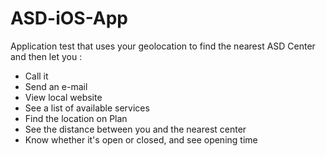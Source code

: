 #  ASD-iOS-App

Application test that uses your geolocation to find the nearest ASD Center and then let you :

- Call it
- Send an e-mail
- View local website
- See a list of available services
- Find the location on Plan
- See the distance between you and the nearest center
- Know whether it's open or closed, and see opening time

